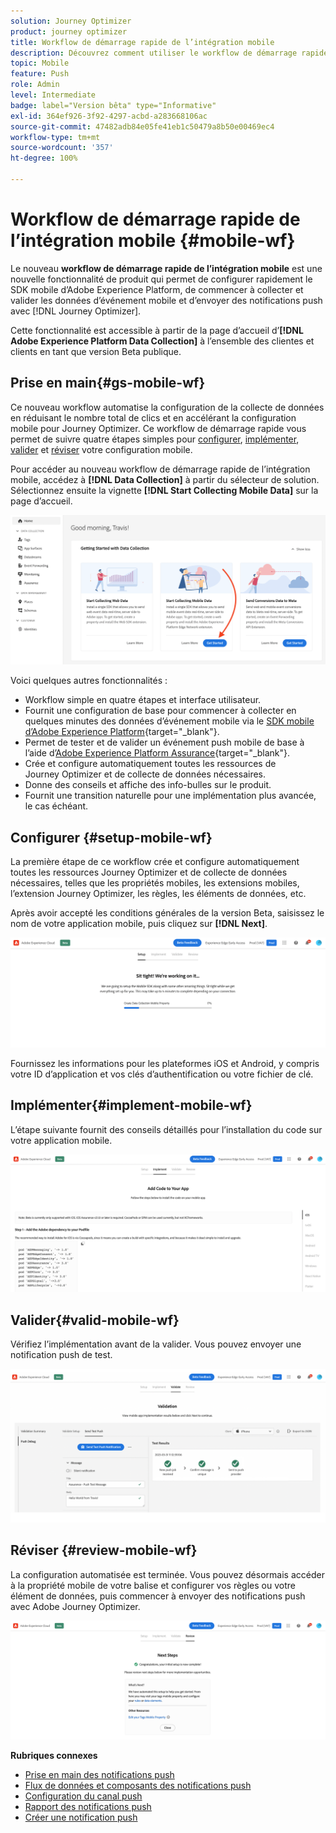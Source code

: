 ```yaml
---
solution: Journey Optimizer
product: journey optimizer
title: Workflow de démarrage rapide de l’intégration mobile
description: Découvrez comment utiliser le workflow de démarrage rapide de l’intégration mobile.
topic: Mobile
feature: Push
role: Admin
level: Intermediate
badge: label="Version bêta" type="Informative"
exl-id: 364ef926-3f92-4297-acbd-a283668106ac
source-git-commit: 47482adb84e05fe41eb1c50479a8b50e00469ec4
workflow-type: tm+mt
source-wordcount: '357'
ht-degree: 100%

---
```


# Workflow de démarrage rapide de l’intégration mobile {#mobile-wf}

Le nouveau **workflow de démarrage rapide de l’intégration mobile** est une nouvelle fonctionnalité de produit qui permet de configurer rapidement le SDK mobile d’Adobe Experience Platform, de commencer à collecter et valider les données d’événement mobile et d’envoyer des notifications push avec [!DNL Journey Optimizer].

Cette fonctionnalité est accessible à partir de la page d’accueil d’**[!DNL Adobe Experience Platform Data Collection]** à l’ensemble des clientes et clients en tant que version Beta publique.

## Prise en main{#gs-mobile-wf}

Ce nouveau workflow automatise la configuration de la collecte de données en réduisant le nombre total de clics et en accélérant la configuration mobile pour Journey Optimizer. Ce workflow de démarrage rapide vous permet de suivre quatre étapes simples pour [configurer](##setup-mobile-wf), [implémenter](#implement-mobile-wf), [valider](#valid-mobile-wf) et [réviser](#review-mobile-wf) votre configuration mobile.

Pour accéder au nouveau workflow de démarrage rapide de l’intégration mobile, accédez à **[!DNL Data Collection]** à partir du sélecteur de solution. Sélectionnez ensuite la vignette **[!DNL Start Collecting Mobile Data]** sur la page d’accueil.

![](assets/mobile-wf-home.png)

Voici quelques autres fonctionnalités :

* Workflow simple en quatre étapes et interface utilisateur.
* Fournit une configuration de base pour commencer à collecter en quelques minutes des données d’événement mobile via le [SDK mobile d’Adobe Experience Platform](https://developer.adobe.com/client-sdks/documentation/){target="_blank"}.
* Permet de tester et de valider un événement push mobile de base à l’aide d’[Adobe Experience Platform Assurance](https://experienceleague.adobe.com/docs/experience-platform/assurance/home.html?lang=fr){target="_blank"}.
* Crée et configure automatiquement toutes les ressources de Journey Optimizer et de collecte de données nécessaires.
* Donne des conseils et affiche des info-bulles sur le produit.
* Fournit une transition naturelle pour une implémentation plus avancée, le cas échéant.

## Configurer {#setup-mobile-wf}

La première étape de ce workflow crée et configure automatiquement toutes les ressources Journey Optimizer et de collecte de données nécessaires, telles que les propriétés mobiles, les extensions mobiles, l’extension Journey Optimizer, les règles, les éléments de données, etc.

Après avoir accepté les conditions générales de la version Beta, saisissez le nom de votre application mobile, puis cliquez sur **[!DNL Next]**.

![](assets/mobile-wf-setup.png)

Fournissez les informations pour les plateformes iOS et Android, y compris votre ID d’application et vos clés d’authentification ou votre fichier de clé.

## Implémenter{#implement-mobile-wf}

L’étape suivante fournit des conseils détaillés pour l’installation du code sur votre application mobile.

![](assets/mobile-wf-add-code.png)


## Valider{#valid-mobile-wf}

Vérifiez l’implémentation avant de la valider. Vous pouvez envoyer une notification push de test.

![](assets/mobile-wf-valid.png)


## Réviser {#review-mobile-wf}

La configuration automatisée est terminée. Vous pouvez désormais accéder à la propriété mobile de votre balise et configurer vos règles ou votre élément de données, puis commencer à envoyer des notifications push avec Adobe Journey Optimizer.

![](assets/mobile-wf-done.png)


**Rubriques connexes**

* [Prise en main des notifications push](get-started-push.md)
* [Flux de données et composants des notifications push](push-gs.md)
* [Configuration du canal push](push-configuration.md)
* [Rapport des notifications push](../reports/journey-global-report-cja-push.md#push-global)
* [Créer une notification push](create-push.md)
